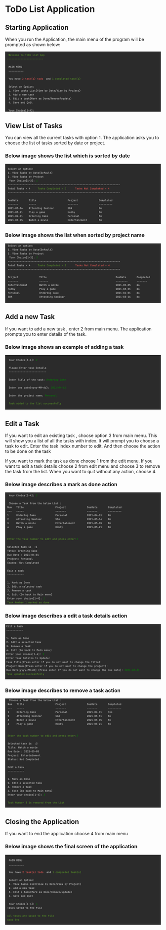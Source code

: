 # ToDo List Application #

## Starting Application ##

When you run the Application, the main menu of the program will be prompted as shown below:

![](./user_manual_screenshots/todolist_display.png)

## View List of Tasks ##

You can view all the current tasks with option 1. The application asks you to choose the list of tasks sorted by date or project.

### Below image shows the list which is sorted by date ###

![](./user_manual_screenshots/view_tasks_by_date.png)

### Below image shows the list when sorted by project name ###

![](./user_manual_screenshots/view_tasks_by_project.png)

## Add a new Task ##

If you want to add a new task , enter 2 from main menu. The application prompts you to enter details of the task.

### Below image shows an example of adding a task ###

![](./user_manual_screenshots/add_a_task.png)

##  Edit a Task ##

If you want to edit an existing task , choose option 3 from main menu. This will show you a list of all the tasks with index. It will prompt you to choose a task to edit. Enter the task index number to edit. And then choose the action to be done on the task

If you want to mark the task as done choose 1 from the edit menu. If you want to edit a task details choose 2 from edit menu and choose 3 to remove the task from the list. When you want to quit without any action, choose 4.

### Below image describes a mark as done action ###

![](./user_manual_screenshots/mark_as_done.png)

### Below image describes a edit a task details action ###

![](./user_manual_screenshots/edit_a_selected_task.png)

### Below image describes to remove a task action ###

![](./user_manual_screenshots/remove_a_task.png)

## Closing the Application

If you want to end the application choose 4 from main menu

### Below image shows the final screen of the application ###

![](./user_manual_screenshots/save_&_quit.png)

